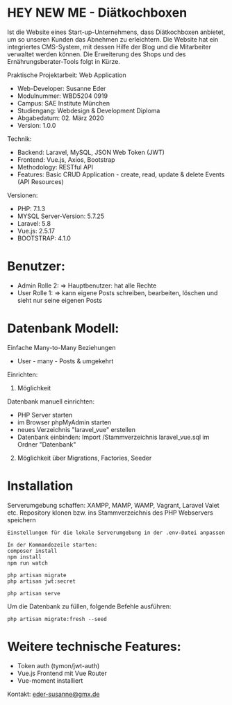 # HEY NEW ME - Diätkochboxen
Ist die Website eines Start-up-Unternehmens, dass Diätkochboxen anbietet, um so unseren Kunden das Abnehmen zu erleichtern.
Die Website hat ein integriertes CMS-System, mit dessen Hilfe der Blog und die Mitarbeiter 
verwaltet werden können. Die Erweiterung des Shops und des Ernährungsberater-Tools folgt in Kürze.


Praktische Projektarbeit: Web Application
- Web-Developer: Susanne Eder
- Modulnummer: WBD5204 0919
- Campus: SAE Institute München
- Studiengang: Webdesign & Development Diploma
- Abgabedatum: 02. März 2020
- Version: 1.0.0


Technik:
- Backend: Laravel, MySQL, JSON Web Token (JWT)
- Frontend: Vue.js, Axios, Bootstrap
- Methodology: RESTful API
- Features: Basic CRUD Application - create, read, update & delete Events (API Resources)


Versionen:
- PHP: 7.1.3
- MYSQL Server-Version: 5.7.25
- Laravel: 5.8
- Vue.js: 2.5.17
- BOOTSTRAP: 4.1.0


# Benutzer:
- Admin Rolle 2: => Hauptbenutzer: hat alle Rechte
- User Rolle 1: => kann eigene Posts schreiben, bearbeiten, löschen und sieht nur seine eigenen Posts


# Datenbank Modell:
Einfache Many-to-Many Beziehungen
- User - many - Posts & umgekehrt


Einrichten:
1. Möglichkeit 

Datenbank manuell einrichten:

- PHP Server starten
- im Browser phpMyAdmin starten
- neues Verzeichnis "laravel_vue" erstellen
- Datenbank einbinden: Import /Stammverzeichnis laravel_vue.sql im Ordner "Datenbank"


2. Möglichkeit 
über Migrations, Factories, Seeder


# Installation
Serverumgebung schaffen: XAMPP, MAMP, WAMP, Vagrant, Laravel Valet etc.
Repository klonen bzw. ins Stammverzeichnis des PHP Webservers speichern

```
Einstellungen für die lokale Serverumgebung in der .env-Datei anpassen

In der Kommandozeile starten:
composer install
npm install
npm run watch

php artisan migrate
php artisan jwt:secret

php artisan serve 
```

Um die Datenbank zu füllen, folgende Befehle ausführen:

```
php artisan migrate:fresh --seed
```

# Weitere technische Features:
- Token auth (tymon/jwt-auth)
- Vue.js Frontend mit Vue Router
- Vue-moment installiert


Kontakt: eder-susanne@gmx.de


